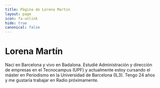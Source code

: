 ```yaml
---
title: Página de Lorena Martin
layout: page
icon: fa-unlink
hide: true
canonical: false
---
```



# Lorena Martín

Nací en Barcelona y vivo en Badalona. Estudié Administración y dirección de empresas en el Tecnocampus (UPF) y actualmente estoy cursando el máster en Periodismo en la Universidad de Barcelona (IL3). Tengo 24 años y me gustaría trabajar en Radio próximamente.



